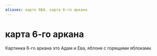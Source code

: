 ```yaml
---
aliases: карте 6БА, карта 6-го аркана
---
```

# карта 6-го аркана

Картинка 6-го аркана это Адам и Ева, яблоня с горящими яблоками. 